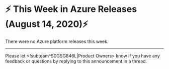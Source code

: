 # :zap: This Week in Azure Releases (August 14, 2020):zap:

There were no Azure platform releases this week.

---
Please let <!subteam^S0GSG846L|Product Owners> know if you have any feedback or questions by replying to this announcement in a thread.
